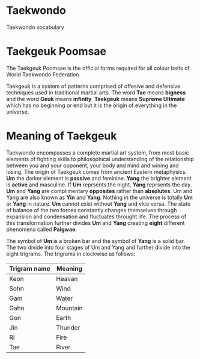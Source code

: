 # Taekwondo
Taekwondo vocabulary

# Taekgeuk Poomsae
The Taekgeuk Poomsae is the official forms required for all colour belts of World Taekwondo Federation.

Taekgeuk is a system of patterns comprised of offesive and defensive techniques used in traditional martial arts. 
The word **Tae** means **bigness** and the word **Geuk** means **infinity**. **Taekgeuk** means **Supreme Ultimate** which has no beginning or end but it is the origin of everything in the universe.

# Meaning of Taekgeuk
Taekwondo encompasses a complete martial art system, from most basic elements of fighting skills to philosophical understanding of the relationship between you and your opponent, your body and mind and wining and losing. The origin of Taekgeuk comes from ancient Eastern metaphysics. **Um** the darker element is **passive** and feminine. **Yang** the brighter element is **active** and masculine. If **Um** reprsents the night, **Yang** reprsents the day. **Um** and **Yang** are complimentary **opposites** rather than **absolutes**. Um and Yang are also known as **Yin** and **Yang**. Nothing in the universe is totally **Um** or **Yang** in nature. **Um** cannot exist without **Yang** and vice versa. The state of balance of the two forces constantly changes themselves through expansion and condensation and fluctuates throught life. The process of this transformation further divides **Um** and **Yang** creating **eight** different phenomena called **Palgwae**. 

The symbol of **Um** is a broken bar and the symbol of **Yang** is a solid bar. The two divide into four stages of Um and Yang and further divide into the eight trigrams. The trigrams in clockwise as follows: 

| Trigram name | Meaning |
| ----------- | ----------- |
| Keon | Heavan |
| Sohn | Wind |
| Gam | Water |
| Gahn | Mountain |
| Gon | Earth |
| Jin | Thunder |
| Ri | Fire |
| Tae | River |




